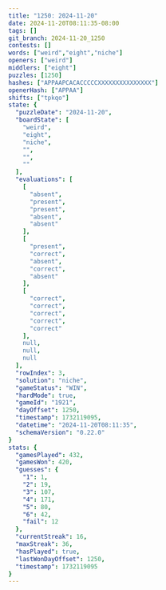 ```yaml
---
title: "1250: 2024-11-20"
date: 2024-11-20T08:11:35-08:00
tags: []
git_branch: 2024-11-20_1250
contests: []
words: ["weird","eight","niche"]
openers: ["weird"]
middlers: ["eight"]
puzzles: [1250]
hashes: ["APPAAPCACACCCCCXXXXXXXXXXXXXXX"]
openerHash: ["APPAA"]
shifts: ["tpkqo"]
state: {
  "puzzleDate": "2024-11-20",
  "boardState": [
    "weird",
    "eight",
    "niche",
    "",
    "",
    ""
  ],
  "evaluations": [
    [
      "absent",
      "present",
      "present",
      "absent",
      "absent"
    ],
    [
      "present",
      "correct",
      "absent",
      "correct",
      "absent"
    ],
    [
      "correct",
      "correct",
      "correct",
      "correct",
      "correct"
    ],
    null,
    null,
    null
  ],
  "rowIndex": 3,
  "solution": "niche",
  "gameStatus": "WIN",
  "hardMode": true,
  "gameId": "1921",
  "dayOffset": 1250,
  "timestamp": 1732119095,
  "datetime": "2024-11-20T08:11:35",
  "schemaVersion": "0.22.0"
}
stats: {
  "gamesPlayed": 432,
  "gamesWon": 420,
  "guesses": {
    "1": 1,
    "2": 19,
    "3": 107,
    "4": 171,
    "5": 80,
    "6": 42,
    "fail": 12
  },
  "currentStreak": 16,
  "maxStreak": 36,
  "hasPlayed": true,
  "lastWonDayOffset": 1250,
  "timestamp": 1732119095
}
---
```

<!-- more -->

